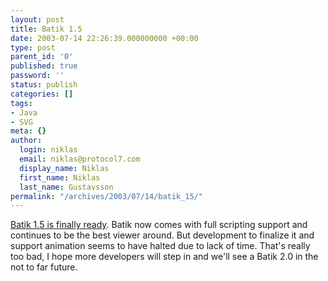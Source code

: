 ```yaml
---
layout: post
title: Batik 1.5
date: 2003-07-14 22:26:39.000000000 +00:00
type: post
parent_id: '0'
published: true
password: ''
status: publish
categories: []
tags:
- Java
- SVG
meta: {}
author:
  login: niklas
  email: niklas@protocol7.com
  display_name: Niklas
  first_name: Niklas
  last_name: Gustavsson
permalink: "/archives/2003/07/14/batik_15/"
---
```

[Batik 1.5 is finally ready](http://koala.ilog.fr/batik/mlists/batik-dev/archives/msg03534.html). Batik now comes with full scripting support and continues to be the best viewer around. But development to finalize it and support animation seems to have halted due to lack of time. That's really too bad, I hope more developers will step in and we'll see a Batik 2.0 in the not to far future.

